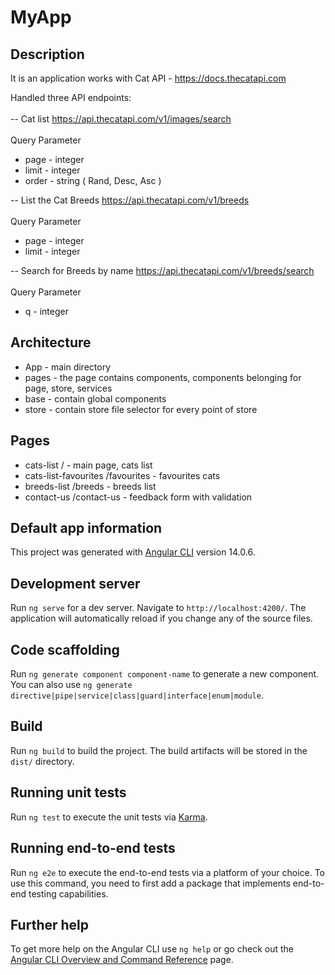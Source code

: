 # MyApp

## Description 

It is an application works with Cat API - https://docs.thecatapi.com

Handled three API endpoints:
<br><br>
-- Cat list 
https://api.thecatapi.com/v1/images/search
<br><br>
Query Parameter
<ul>
  <li>page - integer</li>
  <li>limit - integer</li>
  <li>order - string ( Rand, Desc, Asc )</li>
</ul>



-- List the Cat Breeds
https://api.thecatapi.com/v1/breeds
<br><br>
Query Parameter
<ul>
  <li>page - integer</li>
  <li>limit - integer</li>
</ul>

-- Search for Breeds by name 
https://api.thecatapi.com/v1/breeds/search
<br><br>
Query Parameter
<ul>
  <li>q - integer</li>
</ul>

## Architecture

<ul>
  <li>App - main directory</li>
  <li>pages - the page contains components, components belonging for page, store, services</li>
  <li>base - contain global components</li>
  <li>store - contain store file selector for every point of store</li>
</ul>

## Pages

<ul>
  <li>cats-list / - main page, cats list</li>
  <li>cats-list-favourites /favourites - favourites cats</li>
  <li>breeds-list /breeds - breeds list</li>
  <li>contact-us /contact-us - feedback form with validation</li>
</ul>

## Default app information

This project was generated with [Angular CLI](https://github.com/angular/angular-cli) version 14.0.6.

## Development server

Run `ng serve` for a dev server. Navigate to `http://localhost:4200/`. The application will automatically reload if you change any of the source files.

## Code scaffolding

Run `ng generate component component-name` to generate a new component. You can also use `ng generate directive|pipe|service|class|guard|interface|enum|module`.

## Build

Run `ng build` to build the project. The build artifacts will be stored in the `dist/` directory.

## Running unit tests

Run `ng test` to execute the unit tests via [Karma](https://karma-runner.github.io).

## Running end-to-end tests

Run `ng e2e` to execute the end-to-end tests via a platform of your choice. To use this command, you need to first add a package that implements end-to-end testing capabilities.

## Further help

To get more help on the Angular CLI use `ng help` or go check out the [Angular CLI Overview and Command Reference](https://angular.io/cli) page.
